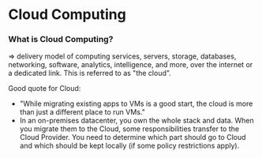 # Cloud Computing  
### What is Cloud Computing?  
=> delivery model of computing services, servers, storage, databases, networking, software, analytics, intelligence, and more, over the internet or a dedicated link. This is referred to as "the cloud".  


Good quote for Cloud:  
- "While migrating existing apps to VMs is a good start, the cloud is more than just a different place to run VMs."  
- In an on-premises datacenter, you own the whole stack and data. When you migrate them to the Cloud, some responsibilities transfer to the Cloud Provider. You need to determine which part should go to Cloud and which should be kept locally (if some policy restrictions apply).  